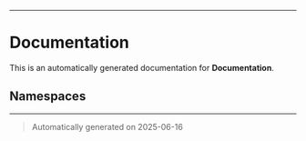 
***

# Documentation



This is an automatically generated documentation for **Documentation**.


## Namespaces


***
> Automatically generated on 2025-06-16
